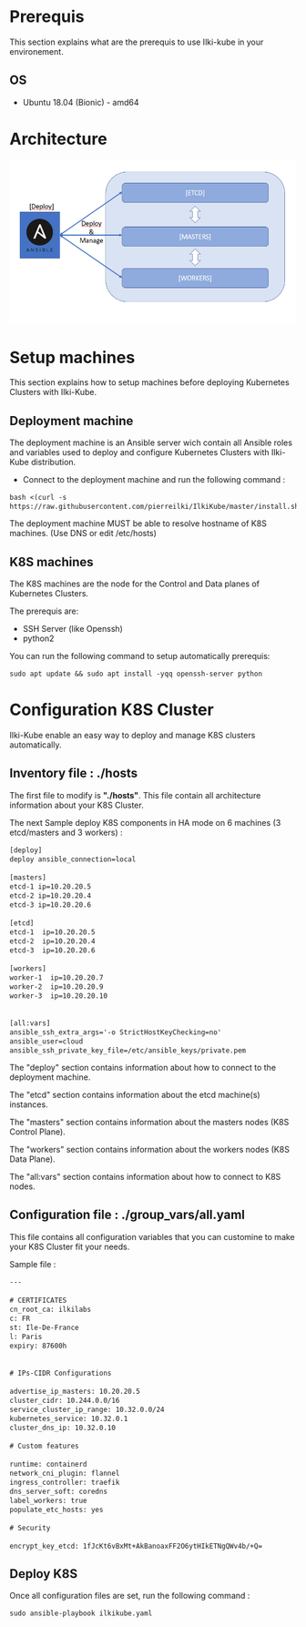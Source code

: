 # Prerequis

This section explains what are the prerequis to use Ilki-kube in your environement.

## OS

  - Ubuntu 18.04 (Bionic) - amd64

# Architecture

![Architecture](../images/Ilki-kube-architecture.PNG)

# Setup machines

This section explains how to setup machines before deploying Kubernetes Clusters with Ilki-Kube.

## Deployment machine

The deployment machine is an Ansible server wich contain all Ansible roles and variables used to deploy and configure Kubernetes Clusters with Ilki-Kube distribution.

- Connect to the deployment machine and run the following command :
```
bash <(curl -s https://raw.githubusercontent.com/pierreilki/IlkiKube/master/install.sh)
```

The deployment machine MUST be able to resolve hostname of  K8S machines. (Use DNS or edit /etc/hosts)

## K8S machines

The K8S machines are the node for the Control and Data planes of Kubernetes Clusters.

The prerequis are:
- SSH Server (like Openssh)
- python2

You can run the following command to setup automatically prerequis:
```
sudo apt update && sudo apt install -yqq openssh-server python
```

# Configuration K8S Cluster

Ilki-Kube enable an easy way to deploy and manage K8S clusters automatically.

## Inventory file : ./hosts

The first file to modify is **"./hosts"**. This file contain all architecture information about your K8S Cluster.

The next Sample deploy K8S components in HA mode on 6 machines (3 etcd/masters and 3 workers) :

```
[deploy]
deploy ansible_connection=local

[masters]
etcd-1 ip=10.20.20.5
etcd-2 ip=10.20.20.4
etcd-3 ip=10.20.20.6

[etcd]
etcd-1  ip=10.20.20.5
etcd-2  ip=10.20.20.4
etcd-3  ip=10.20.20.6

[workers]
worker-1  ip=10.20.20.7
worker-2  ip=10.20.20.9
worker-3  ip=10.20.20.10


[all:vars]
ansible_ssh_extra_args='-o StrictHostKeyChecking=no'
ansible_user=cloud
ansible_ssh_private_key_file=/etc/ansible_keys/private.pem
```

The "deploy" section contains information about how to connect to the deployment machine.

The "etcd" section contains information about the etcd machine(s) instances.

The "masters" section contains information about the masters nodes (K8S Control Plane).

The "workers" section contains information about the workers nodes (K8S Data Plane).

The "all:vars" section contains information about how to connect to K8S nodes.


## Configuration file : ./group_vars/all.yaml


This file contains all configuration variables that you can  customine to make your K8S Cluster fit your needs.

Sample file : 

```
---

# CERTIFICATES
cn_root_ca: ilkilabs
c: FR
st: Ile-De-France
l: Paris
expiry: 87600h


# IPs-CIDR Configurations
 
advertise_ip_masters: 10.20.20.5
cluster_cidr: 10.244.0.0/16
service_cluster_ip_range: 10.32.0.0/24
kubernetes_service: 10.32.0.1
cluster_dns_ip: 10.32.0.10

# Custom features

runtime: containerd
network_cni_plugin: flannel
ingress_controller: traefik
dns_server_soft: coredns
label_workers: true
populate_etc_hosts: yes

# Security

encrypt_key_etcd: 1fJcKt6vBxMt+AkBanoaxFF2O6ytHIkETNgQWv4b/+Q=
```

## Deploy K8S

Once all configuration files are set, run the following command :

```
sudo ansible-playbook ilkikube.yaml
```
